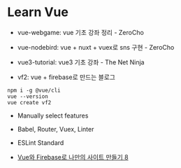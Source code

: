 # Learn Vue

- vue-webgame: vue 기초 강좌 정리 - ZeroCho
- vue-nodebird: vue + nuxt + vuex로 sns 구현 - ZeroCho
- vue3-tutorial: vue3 기초 강좌 - The Net Ninja

- vf2: vue + firebase로 만드는 블로그

```command
npm i -g @vue/cli
vue --version
vue create vf2
```

- Manually select features
- Babel, Router, Vuex, Linter
- ESLint Standard

- [Vue와 Firebase로 나만의 사이트 만들기 8](https://www.youtube.com/watch?v=nk6Ev2sYz_U&list=PLjpTKic1SLZsWckh_DZ6tYH17MM6hBAc7&index=9)
